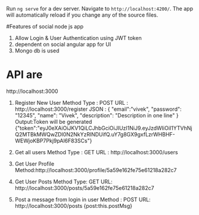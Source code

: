 

Run `ng serve` for a dev server. Navigate to `http://localhost:4200/`. The app will automatically reload if you change any of the source files.

#Features of social node js app
1. Allow Login & User Authentication using JWT token
2. dependent on social angular app for UI
3. Mongo db is used
# API are

http://localhost:3000

1. Register New User
Method Type : POST
URL : http://localhost:3000/register
JSON : { "email":"vivek",
           "password": "12345",
           "name": "Vivek",
           "description": "Description in one line"
       }
Output:Token will be generated
{"token":"eyJ0eXAiOiJKV1QiLCJhbGciOiJIUzI1NiJ9.eyJzdWIiOiI1YTVhNjQ2MTBkMWQwZDI0N2NkYzRlNDUifQ.uY7g8GX9gxfLzrWHBHF-WEWjoKBP7Pkj9pAl6F83SCs"}

2. Get all users
Method Type : GET
URL : http://localhost:3000/users

3. Get User Profile
Method:http://localhost:3000/profile/5a59e162fe75e61218a282c7

4. Get User Posts
Method Type: GET
URL: http://localhost:3000/posts/5a59e162fe75e61218a282c7

5. Post a message from login in user
Method : POST
URL: http://localhost:3000/posts
{post:this.postMsg}
